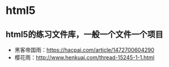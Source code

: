 # html5
## html5的练习文件库，一般一个文件一个项目
- 黑客帝国雨：https://hacpai.com/article/1472700604290
- 樱花雨：http://www.henkuai.com/thread-15245-1-1.html 
